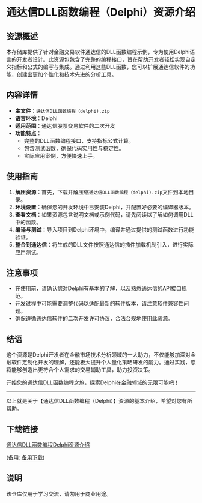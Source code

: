 # 通达信DLL函数编程（Delphi）资源介绍

## 资源概述

本存储库提供了针对金融交易软件通达信的DLL函数编程示例，专为使用Delphi语言的开发者设计。此资源包包含了完整的编程接口，旨在帮助开发者轻松实现自定义指标和公式的编写与集成。通过利用这些DLL函数，您可以扩展通达信软件的功能，创建出更加个性化和技术先进的分析工具。

## 内容详情

- **主文件**：`通达信DLL函数编程（delphi).zip`
- **语言环境**：Delphi
- **适用范围**：通达信股票交易软件的二次开发
- **功能特点**：
  - 完整的DLL函数编程接口，支持指标公式计算。
  - 包含测试函数，确保代码实用性与稳定性。
  - 实际应用案例，方便快速上手。
  
## 使用指南

1. **解压资源**：首先，下载并解压缩`通达信DLL函数编程（delphi).zip`文件到本地目录。
2. **环境设置**：确保您的开发环境中已安装Delphi，并配置好必要的编译器版本。
3. **查看文档**：如果资源包含说明文档或示例代码，请先阅读以了解如何调用DLL中的函数。
4. **编译与测试**：导入项目到Delphi环境中，编译并通过提供的测试函数进行功能验证。
5. **整合到通达信**：将生成的DLL文件按照通达信的插件加载机制引入，进行实际应用测试。

## 注意事项

- 在使用前，请确认您对Delphi有基本的了解，以及熟悉通达信的API接口规范。
- 开发过程中可能需要调整代码以适配最新的软件版本，请注意软件兼容性问题。
- 确保遵循通达信软件的二次开发许可协议，合法合规地使用此资源。

## 结语

这个资源是Delphi开发者在金融市场技术分析领域的一大助力，不仅能够加深对金融软件定制化开发的理解，还能极大提升个人量化策略研发的能力。通过实践，您将能够创造出更符合个人需求的交易辅助工具，助力投资决策。

开始您的通达信DLL函数编程之旅，探索Delphi在金融领域的无限可能吧！

---

以上就是关于【通达信DLL函数编程（Delphi）】资源的基本介绍，希望对您有所帮助。

## 下载链接
[通达信DLL函数编程Delphi资源介绍](https://pan.quark.cn/s/4557bfaa8638) 

(备用: [备用下载](https://pan.baidu.com/s/1IH0bgzfGJZCMmGCe-Va8CQ?pwd=1234))

## 说明

该仓库仅用于学习交流，请勿用于商业用途。
